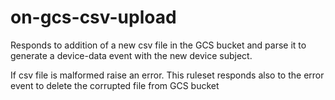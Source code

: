 # on-gcs-csv-upload

Responds to addition of a new csv file in the GCS bucket and parse it to generate a device-data event with the 
new device subject.

If csv file is malformed raise an error. This ruleset responds also to the error event to delete the corrupted file 
from GCS bucket   